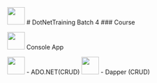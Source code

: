 <img src="https://miro.medium.com/v2/resize:fit:860/0*JYzv6c4hsjOgG8mg.png" width="40" height="40"/>
# DotNetTraining Batch 4 
### Course 

<img src="https://encrypted-tbn0.gstatic.com/images?q=tbn:ANd9GcSNAOqlWlTRZBgdFyQYqsB8fp-1Fj4T0AL4PmQ-FZLD4CrlPIYr98qGI1ZpBr_3mK_GN1o&usqp=CAU" width="40" height="40"/> Console App

<img src="https://pythonistaplanet.com/wp-content/uploads/2023/04/ADO-DOT-NET-Basics.jpg" width="40" height="40"/>
- ADO.NET(CRUD)

<img src="https://themeselection-cdn.b-cdn.net/wp-content/uploads/2022/08/Dapper-Library.png" width="40" height="40"/>
-  Dapper (CRUD)


